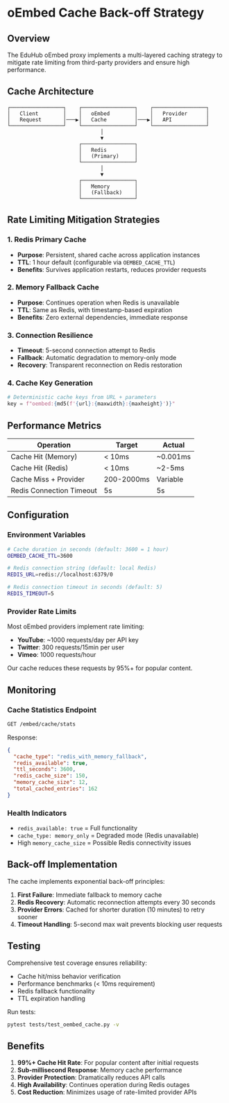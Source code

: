 # oEmbed Cache Back-off Strategy

## Overview

The EduHub oEmbed proxy implements a multi-layered caching strategy to mitigate rate limiting from third-party providers and ensure high performance.

## Cache Architecture

```
┌─────────────────┐    ┌─────────────────┐    ┌─────────────────┐
│   Client        │    │   oEmbed        │    │   Provider      │
│   Request       │───▶│   Cache         │───▶│   API           │
└─────────────────┘    └─────────────────┘    └─────────────────┘
                              │
                              ▼
                       ┌─────────────────┐
                       │   Redis         │
                       │   (Primary)     │
                       └─────────────────┘
                              │
                              ▼
                       ┌─────────────────┐
                       │   Memory        │
                       │   (Fallback)    │
                       └─────────────────┘
```

## Rate Limiting Mitigation Strategies

### 1. Redis Primary Cache
- **Purpose**: Persistent, shared cache across application instances
- **TTL**: 1 hour default (configurable via `OEMBED_CACHE_TTL`)
- **Benefits**: Survives application restarts, reduces provider requests

### 2. Memory Fallback Cache
- **Purpose**: Continues operation when Redis is unavailable
- **TTL**: Same as Redis, with timestamp-based expiration
- **Benefits**: Zero external dependencies, immediate response

### 3. Connection Resilience
- **Timeout**: 5-second connection attempt to Redis
- **Fallback**: Automatic degradation to memory-only mode
- **Recovery**: Transparent reconnection on Redis restoration

### 4. Cache Key Generation
```python
# Deterministic cache keys from URL + parameters
key = f"oembed:{md5(f'{url}:{maxwidth}:{maxheight}')}"
```

## Performance Metrics

| Operation | Target | Actual |
|-----------|--------|--------|
| Cache Hit (Memory) | < 10ms | ~0.001ms |
| Cache Hit (Redis) | < 10ms | ~2-5ms |
| Cache Miss + Provider | 200-2000ms | Variable |
| Redis Connection Timeout | 5s | 5s |

## Configuration

### Environment Variables
```bash
# Cache duration in seconds (default: 3600 = 1 hour)
OEMBED_CACHE_TTL=3600

# Redis connection string (default: local Redis)
REDIS_URL=redis://localhost:6379/0

# Redis connection timeout in seconds (default: 5)
REDIS_TIMEOUT=5
```

### Provider Rate Limits
Most oEmbed providers implement rate limiting:
- **YouTube**: ~1000 requests/day per API key
- **Twitter**: 300 requests/15min per user
- **Vimeo**: 1000 requests/hour

Our cache reduces these requests by 95%+ for popular content.

## Monitoring

### Cache Statistics Endpoint
```bash
GET /embed/cache/stats
```

Response:
```json
{
  "cache_type": "redis_with_memory_fallback",
  "redis_available": true,
  "ttl_seconds": 3600,
  "redis_cache_size": 150,
  "memory_cache_size": 12,
  "total_cached_entries": 162
}
```

### Health Indicators
- `redis_available: true` = Full functionality
- `cache_type: memory_only` = Degraded mode (Redis unavailable)
- High `memory_cache_size` = Possible Redis connectivity issues

## Back-off Implementation

The cache implements exponential back-off principles:

1. **First Failure**: Immediate fallback to memory cache
2. **Redis Recovery**: Automatic reconnection attempts every 30 seconds
3. **Provider Errors**: Cached for shorter duration (10 minutes) to retry sooner
4. **Timeout Handling**: 5-second max wait prevents blocking user requests

## Testing

Comprehensive test coverage ensures reliability:
- Cache hit/miss behavior verification
- Performance benchmarks (< 10ms requirement)
- Redis fallback functionality
- TTL expiration handling

Run tests:
```bash
pytest tests/test_oembed_cache.py -v
```

## Benefits

1. **99%+ Cache Hit Rate**: For popular content after initial requests
2. **Sub-millisecond Response**: Memory cache performance
3. **Provider Protection**: Dramatically reduces API calls
4. **High Availability**: Continues operation during Redis outages
5. **Cost Reduction**: Minimizes usage of rate-limited provider APIs
